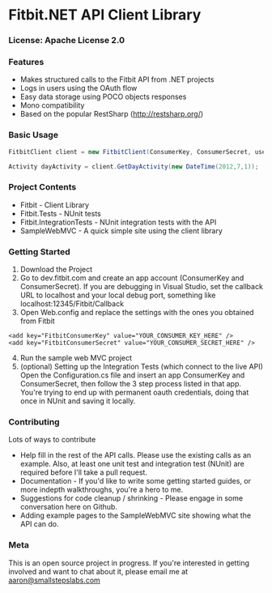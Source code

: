# Fitbit.NET API Client Library

### License: Apache License 2.0

### Features

* Makes structured calls to the Fitbit API from .NET projects
* Logs in users using the OAuth flow
* Easy data storage using POCO objects responses
* Mono compatibility
* Based on the popular RestSharp (http://restsharp.org/)

### Basic Usage

```csharp
FitbitClient client = new FitbitClient(ConsumerKey, ConsumerSecret, userProfile.FitbitAuthToken, userProfile.FitbitAuthSecret);

Activity dayActivity = client.GetDayActivity(new DateTime(2012,7,1));

```

### Project Contents

* Fitbit - Client Library
* Fitbit.Tests - NUnit tests
* Fitbit.IntegrationTests - NUnit integration tests with the API
* SampleWebMVC - A quick simple site using the client library

### Getting Started

1. Download the Project
2. Go to dev.fitbit.com and create an app account (ConsumerKey and ConsumerSecret). If you are debugging in Visual Studio, set the callback URL to localhost and your local debug port, something like localhost:12345/Fitbit/Callback
3. Open Web.config and replace the settings with the ones you obtained from Fitbit
```
<add key="FitbitConsumerKey" value="YOUR_CONSUMER_KEY_HERE" />
<add key="FitbitConsumerSecret" value="YOUR_CONSUMER_SECRET_HERE" />
```
4. Run the sample web MVC project
5. (optional) Setting up the Integration Tests (which connect to the live API)
Open the Configuration.cs file and insert an app ConsumerKey and ConsumerSecret, then follow the 3 step process listed in that app. You're trying to end up with permanent oauth credentials, doing that once in NUnit and saving it locally.

### Contributing

Lots of ways to contribute

* Help fill in the rest of the API calls. Please use the existing calls as an example. Also, at least one unit test and integration test (NUnit) are required before I'll take a pull request.
* Documentation - If you'd like to write some getting started guides, or more indepth walkthroughs, you're a hero to me.
* Suggestions for code cleanup / shrinking - Please engage in some conversation here on Github. 
* Adding example pages to the SampleWebMVC site showing what the API can do.

### Meta

This is an open source project in progress. If you're interested in getting involved and want to chat about it, please email me at aaron@smallstepslabs.com